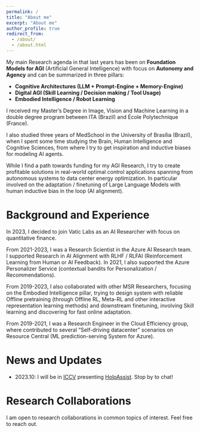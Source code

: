 ```yaml
---
permalink: /
title: "About me"
excerpt: "About me"
author_profile: true
redirect_from: 
  - /about/
  - /about.html
---
```


My main Research agenda in that last years has been on **Foundation Models for AGI** (Artificial General Intelligence) with focus on **Autonomy and Agency** and can be summarized in three pillars:

- **Cognitive Architectures (LLM + Prompt-Engine + Memory-Engine)**
- **Digital AGI (Skill Learning / Decision making / Tool Usage)**
- **Embodied Intelligence / Robot Learning**

I received my Master’s Degree in Image, Vision and Machine Learning in a double degree program between ITA (Brazil) and École Polytechnique (France).

I also studied three years of MedSchool in the University of Brasília (Brazil), when I spent some time studying the Brain, Human Intelligence and Cognitive Sciences, from where I try to get inspiration and inductive biases for modeling AI agents. 

While I find a path towards funding for my AGI Research, I try to create profitable solutions in real-world optimal control applications spanning from autonomous systems to data center energy optimization. In particular involved on the adaptation / finetuning of Large Language Models with human inductive bias in the loop (AI alignment).

Background and Experience
======
In 2023, I decided to join Vatic Labs as an AI Researcher with focus on quantitative finance.

From 2021-2023, I was a  Research Scientist in the Azure AI Research team. I supported Research in AI Alignment with RLHF / RLFAI (Reinforcement Learning from Human or AI Feedback). In 2021, I also supported the Azure Personalizer Service (contextual bandits for Personalization / Recommendations). 

From 2019-2023, I also collaborated with other MSR Researchers, focusing on the Embodied Intelligence pillar, trying to design system with reliable Offline pretraining (through Offline RL, Meta-RL and other interactive representation learning methods) and downstream finetuning, involving Skill learning and discovering for fast online adaptation.

From 2019-2021, I was a Research Engineer in the Cloud Efficiency group, where contributed to several “Self-driving datacenter” scenarios on Resource Central (ML prediction-serving System for Azure).


News and Updates
======
- 2023.10: I will be in [ICCV](https://iccv2023.thecvf.com/) presenting [HoloAssist](https://holoassist.github.io/). Stop by to chat!

Research Collaborations
======

I am open to research collaborations in common topics of interest. Feel free to reach out.